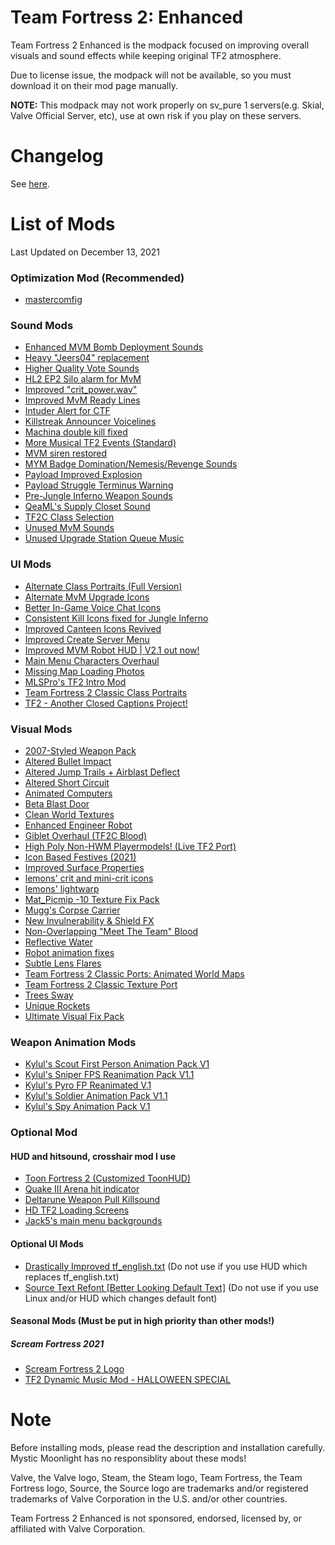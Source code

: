 # Team Fortress 2: Enhanced
Team Fortress 2 Enhanced is the modpack focused on improving overall visuals and sound effects while keeping original TF2 atmosphere.

Due to license issue, the modpack will not be available, so you must download it on their mod page manually.

**NOTE:** This modpack may not work properly on sv_pure 1 servers(e.g. Skial, Valve Official Server, etc), use at own risk if you play on these servers.

# Changelog
See [here](https://github.com/MysticMoonlight/EnhancedMod/blob/main/tf2e/CHANGELOG.md).

# List of Mods
Last Updated on December 13, 2021

### Optimization Mod (Recommended)
- [mastercomfig](https://mastercomfig.com)

### Sound Mods
- [Enhanced MVM Bomb Deployment Sounds](https://gamebanana.com/sounds/33388)
- [Heavy "Jeers04" replacement](https://gamebanana.com/sounds/50373)
- [Higher Quality Vote Sounds](https://gamebanana.com/sounds/48141)
- [HL2 EP2 Silo alarm for MvM](https://gamebanana.com/sounds/19645)
- [Improved "crit_power.wav"](https://gamebanana.com/sounds/57434)
- [Improved MvM Ready Lines](https://gamebanana.com/sounds/23729)
- [Intuder Alert for CTF](https://gamebanana.com/sounds/54423)
- [Killstreak Announcer Voicelines](https://gamebanana.com/sounds/56867)
- [Machina double kill fixed](https://gamebanana.com/sounds/16244)
- [More Musical TF2 Events (Standard)](https://gamebanana.com/sounds/53978)
- [MVM siren restored](https://gamebanana.com/sounds/48510)
- [MYM Badge Domination/Nemesis/Revenge Sounds](https://gamebanana.com/sounds/44570)
- [Payload Improved Explosion](https://gamebanana.com/sounds/10212)
- [Payload Struggle Terminus Warning](https://gamebanana.com/sounds/53979)
- [Pre-Jungle Inferno Weapon Sounds](https://gamebanana.com/sounds/39140)
- [QeaML's Supply Closet Sound](https://gamebanana.com/sounds/32143)
- [TF2C Class Selection](https://gamebanana.com/sounds/54000)
- [Unused MvM Sounds](https://gamebanana.com/sounds/41860)
- [Unused Upgrade Station Queue Music](https://gamebanana.com/sounds/50979)

### UI Mods
- [Alternate Class Portraits (Full Version)](https://gamebanana.com/mods/26024)
- [Alternate MvM Upgrade Icons](https://gamebanana.com/mods/330849)
- [Better In-Game Voice Chat Icons](https://gamebanana.com/mods/324990)
- [Consistent Kill Icons fixed for Jungle Inferno](https://gamebanana.com/mods/26076)
- [Improved Canteen Icons Revived](https://gamebanana.com/mods/25843)
- [Improved Create Server Menu](https://gamebanana.com/mods/332109)
- [Improved MVM Robot HUD | V2.1 out now!](https://gamebanana.com/mods/25178)
- [Main Menu Characters Overhaul](https://gamebanana.com/mods/294786)
- [Missing Map Loading Photos](https://gamebanana.com/mods/7494)
- [MLSPro's TF2 Intro Mod](https://gamebanana.com/mods/311302)
- [Team Fortress 2 Classic Class Portraits](https://gamebanana.com/mods/26067)
- [TF2 - Another Closed Captions Project!](https://gamebanana.com/mods/25151)

### Visual Mods
- [2007-Styled Weapon Pack](https://gamebanana.com/mods/198560)
- [Altered Bullet Impact](https://gamebanana.com/mods/12384)
- [Altered Jump Trails + Airblast Deflect](https://gamebanana.com/mods/11896)
- [Altered Short Circuit](https://gamebanana.com/mods/11900)
- [Animated Computers](https://gamebanana.com/mods/199838)
- [Beta Blast Door](https://gamebanana.com/mods/199779)
- [Clean World Textures](https://gamebanana.com/mods/7588)
- [Enhanced Engineer Robot](https://gamebanana.com/mods/340370)
- [Giblet Overhaul (TF2C Blood)](https://gamebanana.com/mods/288308)
- [High Poly Non-HWM Playermodels! (Live TF2 Port)](https://gamebanana.com/mods/198508)
- [Icon Based Festives (2021)](https://gamebanana.com/mods/314047)
- [Improved Surface Properties](https://gamebanana.com/mods/36744)
- [lemons' crit and mini-crit icons](https://gamebanana.com/mods/342930)
- [lemons' lightwarp](https://gamebanana.com/mods/342651)
- [Mat_Picmip -10 Texture Fix Pack](https://gamebanana.com/mods/198036)
- [Mugg's Corpse Carrier](https://gamebanana.com/mods/328325)
- [New Invulnerability & Shield FX](https://gamebanana.com/mods/197827)
- [Non-Overlapping "Meet The Team" Blood](https://gamebanana.com/mods/12372)
- [Reflective Water](https://gamebanana.com/mods/7560)
- [Robot animation fixes](https://gamebanana.com/mods/206443)
- [Subtle Lens Flares](https://gamebanana.com/mods/11865)
- [Team Fortress 2 Classic Ports: Animated World Maps](https://gamebanana.com/mods/7561)
- [Team Fortress 2 Classic Texture Port](https://gamebanana.com/mods/328302)
- [Trees Sway](https://gamebanana.com/mods/36719)
- [Unique Rockets](https://gamebanana.com/mods/324446)
- [Ultimate Visual Fix Pack](https://github.com/agrastiOs/Ultimate-TF2-Visual-Fix-Pack)

### Weapon Animation Mods
- [Kylul's Scout First Person Animation Pack V1](https://gamebanana.com/mods/206351)
- [Kylul's Sniper FPS Reanimation Pack V1.1](https://gamebanana.com/mods/206369)
- [Kylul's Pyro FP Reanimated V.1](https://gamebanana.com/mods/206311)
- [Kylul's Soldier Animation Pack V1.1](https://gamebanana.com/mods/206373)
- [Kylul's Spy Animation Pack V.1](https://gamebanana.com/mods/307980)

### Optional Mod
#### HUD and hitsound, crosshair mod I use
- [Toon Fortress 2 (Customized ToonHUD)](https://toonhud.com/user/ah_roon_gaming_ii/theme/YF62Y6LM/)
- [Quake III Arena hit indicator](https://gamebanana.com/sounds/21865)
- [Deltarune Weapon Pull Killsound](https://gamebanana.com/sounds/43066)
- [HD TF2 Loading Screens](https://gamebanana.com/mods/285046)
- [Jack5's main menu backgrounds](https://gamebanana.com/mods/25578)

#### Optional UI Mods
- [Drastically Improved tf_english.txt](https://gamebanana.com/mods/314843) (Do not use if you use HUD which replaces tf_english.txt)
- [Source Text Refont [Better Looking Default Text]](https://gamebanana.com/mods/314848) (Do not use if you use Linux and/or HUD which changes default font)

#### Seasonal Mods (Must be put in high priority than other mods!)
##### Scream Fortress 2021
- [Scream Fortress 2 Logo](https://gamebanana.com/mods/325483)
- [TF2 Dynamic Music Mod - HALLOWEEN SPECIAL](https://gamebanana.com/sounds/56638)

# Note
Before installing mods, please read the description and installation carefully. Mystic Moonlight has no responsiblity about these mods!

Valve, the Valve logo, Steam, the Steam logo, Team Fortress, the Team Fortress logo, Source, the Source logo are trademarks and/or registered trademarks of Valve Corporation in the U.S. and/or other countries.

Team Fortress 2 Enhanced is not sponsored, endorsed, licensed by, or affiliated with Valve Corporation.
